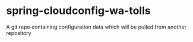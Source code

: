 # spring-cloudconfig-wa-tolls
A git repo containing configuration data which will be pulled from another repository
